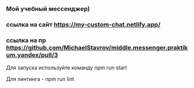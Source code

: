 ### Мой учебный мессенджер)

### ссылка на сайт https://my-custom-chat.netlify.app/

### ссылка на пр https://github.com/MichaelStavrov/middle.messenger.praktikum.yandex/pull/3

Для запуска используйте команду npm run start

Для линтинга - npm run lint
